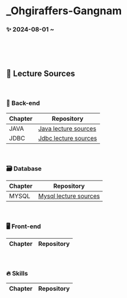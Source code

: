 # _Ohgiraffers-Gangnam

### ✨ 2024-08-01 ~ 

<br><br><br>

## 🔎 Lecture Sources

<br>

### 🌟 Back-end

| Chapter | Repository |
| ------ | ------ |
| JAVA | [Java lecture sources](https://github.com/20240801-gangnam/01_java) |
| JDBC | [Jdbc lecture sources](https://github.com/20240801-gangnam/03_jdbc) |

<br>

### 🗃 Database
| Chapter | Repository |
| ------ | ------ |
| MYSQL | [Mysql lecture sources](https://github.com/20240801-gangnam/02_mysql) |
<br>

### 🖥️ Front-end

| Chapter | Repository |
| ------ | ------ |


<br>

### 🔥 Skills

| Chapter | Repository |
| ------ | ------ |


